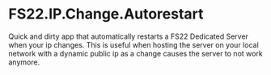 # FS22.IP.Change.Autorestart

Quick and dirty app that automatically restarts a FS22 Dedicated Server when your ip changes.
This is useful when hosting the server on your local network with a dynamic public ip as a change causes the server to not work anymore.
